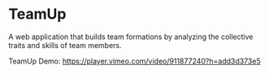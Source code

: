 # TeamUp
A web application that builds team formations by analyzing the collective traits and skills of team members.

TeamUp Demo: https://player.vimeo.com/video/911877240?h=add3d373e5
